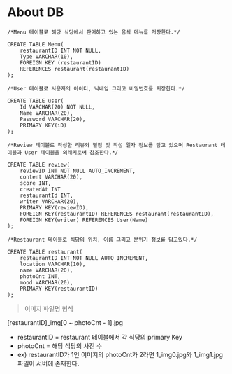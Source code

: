 # About DB
```
/*Menu 테이블로 해당 식당에서 판매하고 있는 음식 메뉴를 저장한다.*/

CREATE TABLE Menu(
    restaurantID INT NOT NULL,
    Type VARCHAR(10),
    FOREIGN KEY (restaurantID)
    REFERENCES restaurant(restaurantID)
);
```
```
/*User 테이블로 사용자의 아이디, 닉네임 그리고 비밀번호를 저장한다.*/

CREATE TABLE user(
    Id VARCHAR(20) NOT NULL,
    Name VARCHAR(20),
    Password VARCHAR(20),
    PRIMARY KEY(iD)
);
```
```
/*Review 테이블로 작성한 리뷰와 별점 및 작성 일자 정보를 담고 있으며 Restaurant 테이블과 User 테이블을 외래키로써 참조한다.*/

CREATE TABLE review(
    reviewID INT NOT NULL AUTO_INCREMENT,
    content VARCHAR(20),
    score INT,
    createdAt INT
    restaurantId INT,
    writer VARCHAR(20),
    PRIMARY KEY(reviewID),
    FOREIGN KEY(restaurantID) REFERENCES restaurant(restaurantID),
    FOREIGN KEY(writer) REFERENCES User(Name)
);
```
```
/*Restaurant 테이블로 식당의 위치, 이름 그리고 분위기 정보를 담고있다.*/

CREATE TABLE restaurant(
    restaurantID INT NOT NULL AUTO_INCREMENT,
    location VARCHAR(10),
    name VARCHAR(20),
    photoCnt INT,
    mood VARCHAR(20),
    PRIMARY KEY(restaurantID)
);
```

> 이미지 파일명 형식

[restaurantID]_img[0 ~ photoCnt - 1].jpg
+ restaurantID = restaurant 테이블에서 각 식당의 primary Key
+ photoCnt = 해당 식당의 사진 수
+ ex) restaurantID가 1인 이미지의 photoCnt가 2라면 1_img0.jpg와 1_img1.jpg 파일이 서버에 존재한다.
